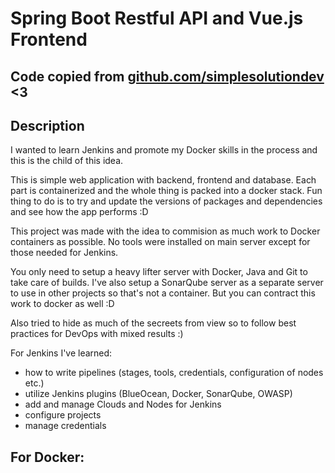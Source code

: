 # Spring Boot Restful API and Vue.js Frontend 

## Code copied from [github.com/simplesolutiondev](https://github.com/simplesolutiondev/spring-boot-restful-api-vuejs-frontend) <3

## Description
I wanted to learn Jenkins and promote my Docker skills in the process and this is the child of this idea.

This is simple web application with backend, frontend and database.
Each part is containerized and the whole thing is packed into a docker stack.
Fun thing to do is to try and update the versions of packages and dependencies and see how the app performs :D

This project was made with the idea to commision as much work to Docker containers as possible.
No tools were installed on main server except for those needed for Jenkins.

You only need to setup a heavy lifter server with Docker, Java and Git to take care of builds.
I've also setup a SonarQube server as a separate server to use in other projects so that's not a container.
But you can contract this work to docker as well :D

Also tried to hide as much of the secreets from view so to follow best practices for DevOps with mixed results :)

For Jenkins I've learned:
 - how to write pipelines (stages, tools, credentials, configuration of nodes etc.)
 - utilize Jenkins plugins (BlueOcean, Docker, SonarQube, OWASP)
 - add and manage Clouds and Nodes for Jenkins
 - configure projects
 - manage credentials

For Docker:
 - 

